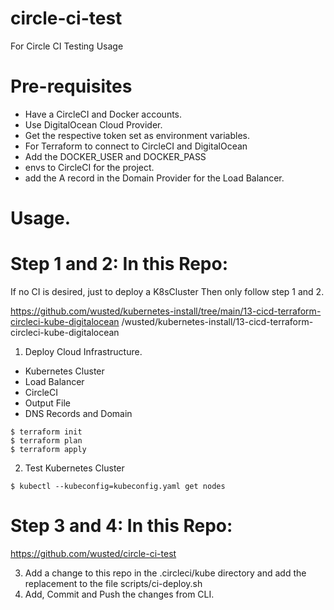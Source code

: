 # circle-ci-test
For Circle CI Testing Usage

# Pre-requisites
- Have a CircleCI and Docker accounts.
- Use DigitalOcean Cloud Provider.
- Get the respective token set as environment variables.
- For Terraform to connect to CircleCI and DigitalOcean
- Add the DOCKER_USER and DOCKER_PASS 
- envs to CircleCI for the project.
- add the A record in the Domain Provider for the Load Balancer.

# Usage.

# Step 1 and 2: In this Repo:

If no CI is desired, just to deploy a K8sCluster
Then only follow step 1 and 2.

https://github.com/wusted/kubernetes-install/tree/main/13-cicd-terraform-circleci-kube-digitalocean
/wusted/kubernetes-install/13-cicd-terraform-circleci-kube-digitalocean

1. Deploy Cloud Infrastructure.
- Kubernetes Cluster
- Load Balancer
- CircleCI
- Output File
- DNS Records and Domain

```
$ terraform init
$ terraform plan
$ terraform apply
```

2. Test Kubernetes Cluster

```
$ kubectl --kubeconfig=kubeconfig.yaml get nodes
```

# Step 3 and 4: In this Repo:

https://github.com/wusted/circle-ci-test

3. Add a change to this repo in the .circleci/kube directory 
and add the replacement to the file scripts/ci-deploy.sh
4. Add, Commit and Push the changes from CLI.